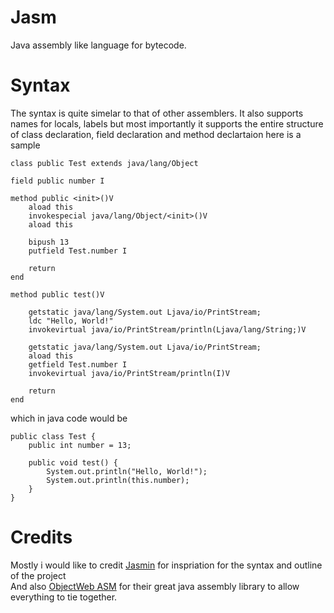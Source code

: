 # Jasm
Java assembly like language for bytecode.

# Syntax
The syntax is quite simelar to that of other assemblers.
It also supports names for locals, labels
but most importantly it supports the entire structure of class declaration, field declaration and method declartaion
here is a sample
```jasmin
class public Test extends java/lang/Object

field public number I

method public <init>()V
    aload this
    invokespecial java/lang/Object/<init>()V
    aload this
    
    bipush 13
    putfield Test.number I
    
    return
end

method public test()V

    getstatic java/lang/System.out Ljava/io/PrintStream;
    ldc "Hello, World!"
    invokevirtual java/io/PrintStream/println(Ljava/lang/String;)V

    getstatic java/lang/System.out Ljava/io/PrintStream;
    aload this
    getfield Test.number I
    invokevirtual java/io/PrintStream/println(I)V
    
    return
end
```
which in java code would be
```
public class Test {
    public int number = 13;

    public void test() {
        System.out.println("Hello, World!");
        System.out.println(this.number);
    }
}
```

# Credits

Mostly i would like to credit [Jasmin](https://github.com/davidar/jasmin) for inspriation for the syntax and outline of the project      
And also [ObjectWeb ASM](https://asm.ow2.io/) for their great java assembly library to allow everything to tie together.
